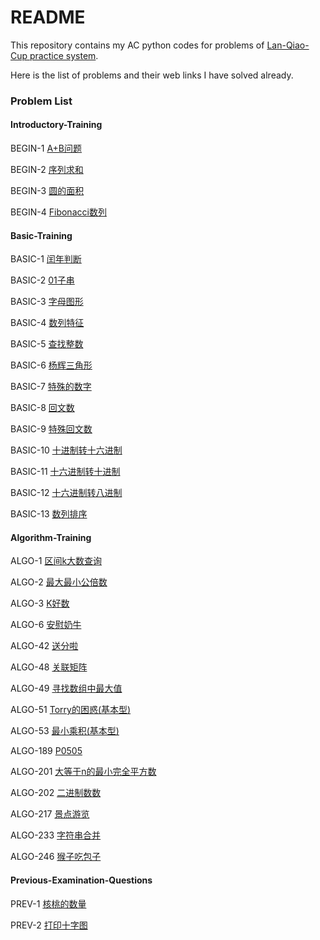 # README

This repository contains my AC python codes for problems of [Lan-Qiao-Cup practice system](http://lx.lanqiao.cn/problemsets.page).

Here is the list of problems and their web links I have solved already.

### Problem List

#### Introductory-Training

BEGIN-1	[A+B问题](http://lx.lanqiao.cn/problem.page?gpid=T1)

BEGIN-2	[序列求和](http://lx.lanqiao.cn/problem.page?gpid=T2)

BEGIN-3	[圆的面积](http://lx.lanqiao.cn/problem.page?gpid=T3)

BEGIN-4	[Fibonacci数列](http://lx.lanqiao.cn/problem.page?gpid=T4)

#### Basic-Training

BASIC-1	[闰年判断](http://lx.lanqiao.cn/problem.page?gpid=T5)

BASIC-2	[01子串](http://lx.lanqiao.cn/problem.page?gpid=T6)

BASIC-3	[字母图形](http://lx.lanqiao.cn/problem.page?gpid=T7)

BASIC-4	[数列特征](http://lx.lanqiao.cn/problem.page?gpid=T8)

BASIC-5	[查找整数](http://lx.lanqiao.cn/problem.page?gpid=T9)

BASIC-6	[杨辉三角形](http://lx.lanqiao.cn/problem.page?gpid=T10)

BASIC-7	[特殊的数字](http://lx.lanqiao.cn/problem.page?gpid=T46)

BASIC-8	[回文数](http://lx.lanqiao.cn/problem.page?gpid=T47)

BASIC-9	[特殊回文数](http://lx.lanqiao.cn/problem.page?gpid=T48)

BASIC-10	[十进制转十六进制](http://lx.lanqiao.cn/problem.page?gpid=T49)

BASIC-11	[十六进制转十进制](http://lx.lanqiao.cn/problem.page?gpid=T49)

BASIC-12	[十六进制转八进制](http://lx.lanqiao.cn/problem.page?gpid=T51)

BASIC-13	[数列排序](http://lx.lanqiao.cn/problem.page?gpid=T52)

#### Algorithm-Training

ALGO-1	[区间k大数查询](http://lx.lanqiao.cn/problem.page?gpid=T11)

ALGO-2	[最大最小公倍数](http://lx.lanqiao.cn/problem.page?gpid=T12)

ALGO-3	[K好数](http://lx.lanqiao.cn/problem.page?gpid=T13)

ALGO-6	[安慰奶牛](http://lx.lanqiao.cn/problem.page?gpid=T16)

ALGO-42	[送分啦](http://lx.lanqiao.cn/problem.page?gpid=T106)

ALGO-48	[关联矩阵](http://lx.lanqiao.cn/problem.page?gpid=T110)

ALGO-49	[寻找数组中最大值](http://lx.lanqiao.cn/problem.page?gpid=T111)

ALGO-51	[Torry的困惑(基本型)](http://lx.lanqiao.cn/problem.page?gpid=T129)

ALGO-53	[最小乘积(基本型)](http://lx.lanqiao.cn/problem.page?gpid=T133)

ALGO-189	[P0505](http://lx.lanqiao.cn/problem.page?gpid=T512)

ALGO-201	[大等于n的最小完全平方数](http://lx.lanqiao.cn/problem.page?gpid=T535)

ALGO-202	[二进制数数](http://lx.lanqiao.cn/problem.page?gpid=T536)

ALGO-217	[景点游览](http://lx.lanqiao.cn/problem.page?gpid=T560)

ALGO-233	[字符串合并](http://lx.lanqiao.cn/problem.page?gpid=T590)

ALGO-246	[猴子吃包子](http://lx.lanqiao.cn/problem.page?gpid=T632)

#### Previous-Examination-Questions

PREV-1	[核桃的数量](http://lx.lanqiao.cn/problem.page?gpid=T24)

PREV-2	[打印十字图](http://lx.lanqiao.cn/problem.page?gpid=T25)